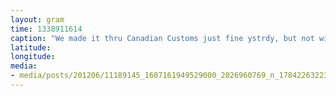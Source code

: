 ```yaml
---
layout: gram
time: 1338911614
caption: "We made it thru Canadian Customs just fine ystrdy, but not without leaving our mark."
latitude: 
longitude: 
media:
- media/posts/201206/11189145_1607161949529000_2026960769_n_17842263223000351.jpg
---
```

